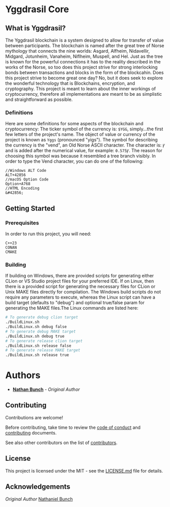 # Yggdrasil Core
## What is Yggdrasil?
The Yggdrasil blockchain is a system designed to allow for transfer of value between participants. The blockchain is named after the great tree of Norse mythology that connects the nine worlds: Asgard, Alfheim, Nidavellir, Midgard, Jotunheim, Vanaheim, Niflheim, Muspell, and Hel. Just as the tree is known for the powerful connections it has to the reality described in the works of the Norse, so too does this project strive for strong interlocking bonds between transactions and blocks in the form of the blockcahin. Does this project strive to become great one day? No, but it does seek to explore the wonderful technology that is Blockchains, encryption, and cryptography. This project is meant to learn about the inner workings of cryptocurrency, therefore all implementations are meant to be as simplistic and straightforward as possible.
### Definitions
Here are some definitions for some aspects of the blockchain and cryptocurrency: The ticker symbol of the currency is: `$YGG`, simply...the first few letters of the project's name. The object of value or currency of the project is known as `Yggs` (pronounced "yigs"). The symbol for describing the currency is the "vend", an Old Norse ASCII character. The character is: `Ꝩ` and is added after the numerical value, for example: `0.575Ꝩ`. The reason for choosing this symbol was because it resembled a tree branch visibly. In order to type the Vend character, you can do one of the following:
```
//Windows ALT Code
ALT+42856
//macOS Option Code
Option+A768
//HTML Encoding
&#42856;
```
## Getting Started
### Prerequisites
In order to run this project, you will need:
```
C++23
CONAN
CMAKE
```
### Building
If building on Windows, there are provided scripts for generating either CLion or VS Studio project files for your preferred IDE. If on Linux, then there is a provided script for generating the necessary files for CLion or Unix MAKE files directly for compilation. The Windows build scripts do not require any parameters to execute, whereas the Linux script can have a build target (defaults to "debug") and optional true/false param for generating the MAKE files.The Linux commands are listed here:
```bash
# To generate debug clion target
./BuildLinux.sh
./BuildLinux.sh debug false
# To generate debug MAKE target
./BuildLinux.sh debug true
# To generate release clion target
./BuildLinux.sh release false
# To generate release MAKE target
./BuildLinux.sh release true
```
# Authors

* **[Nathan Bunch](https://github.com/nathanielbunch)** - *Original Author*

## Contributing

Contributions are welcome!

Before contributing, take time to review the [code of conduct](https://github.com/stoicswe/yggdrasil-core/blob/main/docs/CODE_OF_CONDUCT.md) and [contributing](https://github.com/stoicswe/yggdrasil-core/blob/main/docs/CONTRIBUTING.md) documents.

See also other contributors on the list of [contributors](https://github.com/stoicswe/yggdrasil-core/graphs/contributors).

## License

This project is licensed under the MIT - see the [LICENSE.md](LICENSE.md) file for details.

## Acknowledgements

_Original Author_ [Nathaniel Bunch](https://github.com/stoicswe)